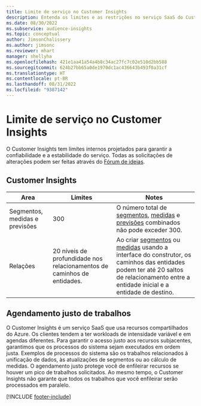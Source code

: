 ```yaml
---
title: Limite de serviço no Customer Insights
description: Entenda os limites e as restrições no serviço SaaS do Customer Insights.
ms.date: 08/30/2022
ms.subservice: audience-insights
ms.topic: conceptual
author: JimsonChalissery
ms.author: jimsonc
ms.reviewer: mhart
manager: shellyha
ms.openlocfilehash: 421e1aa41a54a4b8c34ac27fc7c02e510d2bb588
ms.sourcegitcommit: 624b27bb65a0de1970dc1ac436643b493f0a31cf
ms.translationtype: HT
ms.contentlocale: pt-BR
ms.lasthandoff: 08/31/2022
ms.locfileid: "9387142"
---
```

# <a name="service-limits-in-customer-insights"></a>Limite de serviço no Customer Insights

 O Customer Insights tem limites internos projetados para garantir a confiabilidade e a estabilidade do serviço. Todas as solicitações de alterações podem ser feitas através do [Fórum de ideias](https://go.microsoft.com/fwlink/?linkid=2074172).

## <a name="customer-insights"></a>Customer Insights

| Area  | Limites  | Notes |
|-------------|---------------------------------------------------------------------|---------------------------------------------------------------------|
| Segmentos, medidas e previsões | 300  | O número total de [segmentos](segments.md), [medidas](measures.md) e [previsões](predictions.md) combinados não pode exceder 300.  |
| Relações | 20 níveis de profundidade nos relacionamentos de caminhos de entidades. | Ao criar [segmentos](segments.md) ou [medidas](measures.md) usando a interface do construtor, os caminhos das entidades podem ter até 20 saltos de relacionamento entre a entidade inicial e a entidade de destino.  |

## <a name="fair-scheduling-of-jobs"></a>Agendamento justo de trabalhos

O Customer Insights é um serviço SaaS que usa recursos compartilhados do Azure. Os clientes tendem a ter workloads de intensidade variável e em agendas diferentes. Para garantir o acesso justo aos recursos subjacentes, garantimos que os processos do sistema sejam executados em ordem justa. Exemplos de processos do sistema são os trabalhos relacionados à unificação de dados, às atualizações de segmentos ou ao cálculo de medidas. O agendamento justo protege você de enfileirar recursos se houver um pico de trabalhos solicitados. Ao mesmo tempo, o Customer Insights não garante que todos os trabalhos que você enfileirar serão processados em paralelo.

[!INCLUDE [footer-include](includes/footer-banner.md)]

